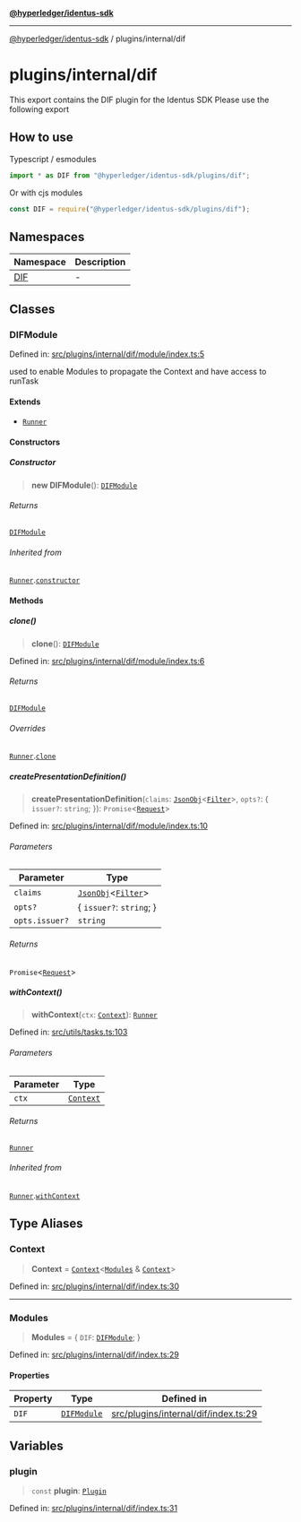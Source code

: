 [**@hyperledger/identus-sdk**](../../../README.md)

***

[@hyperledger/identus-sdk](../../../README.md) / plugins/internal/dif

# plugins/internal/dif

This export contains the DIF plugin for the Identus SDK
Please use the following export

## How to use
Typescript / esmodules

```typescript
import * as DIF from "@hyperledger/identus-sdk/plugins/dif";
```

Or with cjs modules

```typescript
const DIF = require("@hyperledger/identus-sdk/plugins/dif");
```

## Namespaces

| Namespace | Description |
| ------ | ------ |
| [DIF](namespaces/DIF/README.md) | - |

## Classes

### DIFModule

Defined in: [src/plugins/internal/dif/module/index.ts:5](https://github.com/hyperledger-identus/sdk-ts/blob/4243600f6763168a55268042deaef84553d9c943/src/plugins/internal/dif/module/index.ts#L5)

used to enable Modules to propagate the Context
and have access to runTask

#### Extends

- [`Runner`](../../../overview/namespaces/Utils/namespaces/Task.md#runner)

#### Constructors

##### Constructor

> **new DIFModule**(): [`DIFModule`](#difmodule)

###### Returns

[`DIFModule`](#difmodule)

###### Inherited from

[`Runner`](../../../overview/namespaces/Utils/namespaces/Task.md#runner).[`constructor`](../../../overview/namespaces/Utils/namespaces/Task.md#runner#constructor-1)

#### Methods

##### clone()

> **clone**(): [`DIFModule`](#difmodule)

Defined in: [src/plugins/internal/dif/module/index.ts:6](https://github.com/hyperledger-identus/sdk-ts/blob/4243600f6763168a55268042deaef84553d9c943/src/plugins/internal/dif/module/index.ts#L6)

###### Returns

[`DIFModule`](#difmodule)

###### Overrides

[`Runner`](../../../overview/namespaces/Utils/namespaces/Task.md#runner).[`clone`](../../../overview/namespaces/Utils/namespaces/Task.md#runner#clone)

##### createPresentationDefinition()

> **createPresentationDefinition**(`claims`: [`JsonObj`](../../../overview/namespaces/Utils/README.md#jsonobj)\<[`Filter`](namespaces/DIF/namespaces/Presentation/namespaces/Definition/namespaces/Field.md#filter)\>, `opts?`: \{ `issuer?`: `string`; \}): `Promise`\<[`Request`](namespaces/DIF/namespaces/Presentation/README.md#request)\>

Defined in: [src/plugins/internal/dif/module/index.ts:10](https://github.com/hyperledger-identus/sdk-ts/blob/4243600f6763168a55268042deaef84553d9c943/src/plugins/internal/dif/module/index.ts#L10)

###### Parameters

| Parameter | Type |
| ------ | ------ |
| `claims` | [`JsonObj`](../../../overview/namespaces/Utils/README.md#jsonobj)\<[`Filter`](namespaces/DIF/namespaces/Presentation/namespaces/Definition/namespaces/Field.md#filter)\> |
| `opts?` | \{ `issuer?`: `string`; \} |
| `opts.issuer?` | `string` |

###### Returns

`Promise`\<[`Request`](namespaces/DIF/namespaces/Presentation/README.md#request)\>

##### withContext()

> **withContext**(`ctx`: [`Context`](../../../overview/namespaces/Utils/namespaces/Task.md#context)): [`Runner`](../../../overview/namespaces/Utils/namespaces/Task.md#runner)

Defined in: [src/utils/tasks.ts:103](https://github.com/hyperledger-identus/sdk-ts/blob/4243600f6763168a55268042deaef84553d9c943/src/utils/tasks.ts#L103)

###### Parameters

| Parameter | Type |
| ------ | ------ |
| `ctx` | [`Context`](../../../overview/namespaces/Utils/namespaces/Task.md#context) |

###### Returns

[`Runner`](../../../overview/namespaces/Utils/namespaces/Task.md#runner)

###### Inherited from

[`Runner`](../../../overview/namespaces/Utils/namespaces/Task.md#runner).[`withContext`](../../../overview/namespaces/Utils/namespaces/Task.md#runner#withcontext)

## Type Aliases

### Context

> **Context** = [`Context`](../../../overview/namespaces/Plugins.md#context)\<[`Modules`](#modules) & [`Context`](../anoncreds.md#context)\>

Defined in: [src/plugins/internal/dif/index.ts:30](https://github.com/hyperledger-identus/sdk-ts/blob/4243600f6763168a55268042deaef84553d9c943/src/plugins/internal/dif/index.ts#L30)

***

### Modules

> **Modules** = \{ `DIF`: [`DIFModule`](#difmodule); \}

Defined in: [src/plugins/internal/dif/index.ts:29](https://github.com/hyperledger-identus/sdk-ts/blob/4243600f6763168a55268042deaef84553d9c943/src/plugins/internal/dif/index.ts#L29)

#### Properties

| Property | Type | Defined in |
| ------ | ------ | ------ |
| <a id="dif"></a> `DIF` | [`DIFModule`](#difmodule) | [src/plugins/internal/dif/index.ts:29](https://github.com/hyperledger-identus/sdk-ts/blob/4243600f6763168a55268042deaef84553d9c943/src/plugins/internal/dif/index.ts#L29) |

## Variables

### plugin

> `const` **plugin**: [`Plugin`](../../../overview/README.md#plugin)

Defined in: [src/plugins/internal/dif/index.ts:31](https://github.com/hyperledger-identus/sdk-ts/blob/4243600f6763168a55268042deaef84553d9c943/src/plugins/internal/dif/index.ts#L31)
